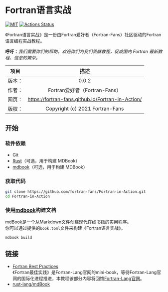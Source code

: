 # Fortran语言实战

[![MIT](https://img.shields.io/github/license/fortran-fans/Fortran-in-Action?color=pink)](LICENSE)
[![Actions Status](https://github.com/fortran-fans/Fortran-in-Action/workflows/mdbook/badge.svg)](https://github.com/fortran-fans/Fortran-in-Action/actions)

《Fortran语言实战》是一份由Fortran爱好者（Fortran-Fans）社区驱动的Fortran语言编程实战教程。

**呼吁：**_我们需要你们的帮助，欢迎你们为我们贡献教程，促成国内 Fortran 最新教程、信息的繁荣。_

|项目|描述|
|:-:|:-:|
|版本：|0.0.2|
|作者：|Fortran爱好者（Fortran-Fans）|
|网页：|https://fortran-fans.github.io/Fortran-in-Action/|
|版权：|Copyright (c) 2021 Fortran-Fans|

## 开始

### 软件依赖

- Git
- [Rust](https://www.rust-lang.org/zh-CN/)（可选，用于构建 MDBook）
- [mdbook](https://github.com/rust-lang/mdBook)（可选，用于构建 MDBook）

### 获取代码

```sh
git clone https://github.com/fortran-fans/Fortran-in-Action.git
cd Fortran-in-Action
```

### 使用[mdbook](https://github.com/rust-lang/mdBook)构建文档

mdBook是一个从Markdown文件创建现代在线书籍的实用程序。<br>
你可以通过提供的`book.toml`文件来构建《Fortran语言实战》。

```
mdbook build
```

## 链接

- [Fortran Best Practices](https://fortran-lang.org/learn/best_practices)<br>
  《Fortran最佳实践》是Fortran-Lang官网的mini-book，等待Fortran-Lang官网的国际化进程推进，本教程该部分内容将回馈[Fortran-Lang官网](https://github.com/fortran-lang/fortran-lang.org)。
- [rust-lang/mdBook](https://github.com/rust-lang/mdBook)